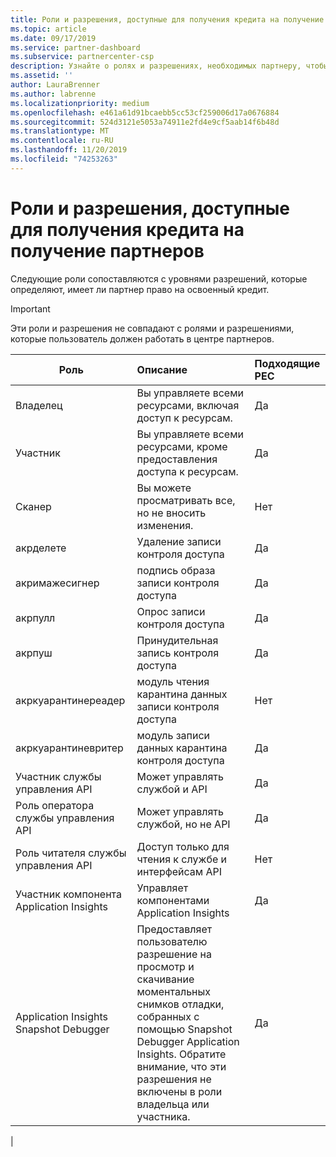 ```yaml
---
title: Роли и разрешения, доступные для получения кредита на получение партнеров | Центр партнеров
ms.topic: article
ms.date: 09/17/2019
ms.service: partner-dashboard
ms.subservice: partnercenter-csp
description: Узнайте о ролях и разрешениях, необходимых партнеру, чтобы получить право на кредиты, полученные от партнеров.
ms.assetid: ''
author: LauraBrenner
ms.author: labrenne
ms.localizationpriority: medium
ms.openlocfilehash: e461a61d91bcaebb5cc53cf259006d17a0676884
ms.sourcegitcommit: 524d3121e5053a74911e2fd4e9cf5aab14f6b48d
ms.translationtype: MT
ms.contentlocale: ru-RU
ms.lasthandoff: 11/20/2019
ms.locfileid: "74253263"
---
```

# <a name="roles-and-permissions-eligible-to-earn-partner-earned-credit"></a>Роли и разрешения, доступные для получения кредита на получение партнеров

Следующие роли сопоставляются с уровнями разрешений, которые определяют, имеет ли партнер право на освоенный кредит.

>[!Important]
>Эти роли и разрешения не совпадают с ролями и разрешениями, которые пользователь должен работать в центре партнеров.

|**Роль**   |**Описание**   |**Подходящие PEC**   |
|-----------------|:------------------|:--------------|
|Владелец  |Вы управляете всеми ресурсами, включая доступ к ресурсам.|Да|
|Участник |Вы управляете всеми ресурсами, кроме предоставления доступа к ресурсам.|Да|
|Сканер|Вы можете просматривать все, но не вносить изменения.|Нет|
|акрделете|Удаление записи контроля доступа|Да|
|акримажесигнер|подпись образа записи контроля доступа|Да|
|акрпулл|Опрос записи контроля доступа|Да|
|акрпуш|Принудительная запись контроля доступа|Да|
|акркуарантинереадер|модуль чтения карантина данных записи контроля доступа|Нет|
|акркуарантиневритер| модуль записи данных карантина контроля доступа|Да|
|Участник службы управления API|Может управлять службой и API|Да|
|Роль оператора службы управления API|Может управлять службой, но не API|Да|
|Роль читателя службы управления API|Доступ только для чтения к службе и интерфейсам API|Нет|
|Участник компонента Application Insights|Управляет компонентами Application Insights|Да|
|Application Insights Snapshot Debugger|Предоставляет пользователю разрешение на просмотр и скачивание моментальных снимков отладки, собранных с помощью Snapshot Debugger Application Insights. Обратите внимание, что эти разрешения не включены в роли владельца или участника.|Да|
|